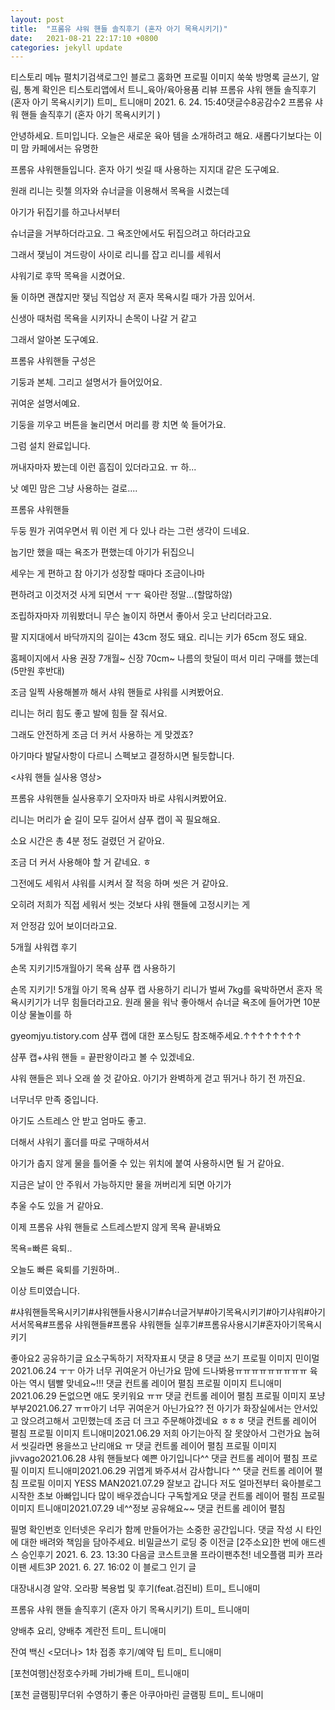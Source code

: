 ```yaml
---
layout: post
title:  "프롬유 샤워 핸들 솔직후기 (혼자 아기 목욕시키기)"
date:   2021-08-21 22:17:10 +0800
categories: jekyll update
---
```

티스토리 메뉴 펼치기검색로그인
블로그 홈화면
프로필 이미지
쑥쑥
방명록
글쓰기, 알림, 통계 확인은 티스토리앱에서
트니_육아/육아용품 리뷰
프롬유 샤워 핸들 솔직후기 (혼자 아기 목욕시키기)
트미_ 트니애미
2021. 6. 24. 15:40댓글수8공감수2
프롬유 샤워 핸들 솔직후기 (혼자 아기 목욕시키기 )
 

 

안녕하세요. 트미입니다. 오늘은 새로운 육아 템을 소개하려고 해요. 새롭다기보다는 이미 맘 카페에서는 유명한

프롬유 샤워핸들입니다. 혼자 아기 씻길 때 사용하는 지지대 같은 도구예요.

원래 리니는 릿첼 의자와 슈너글을 이용해서 목욕을 시켰는데

아기가 뒤집기를 하고나서부터

슈너글을 거부하더라고요. 그 욕조안에서도 뒤집으려고 하더라고요

 

그래서 쟂님이 겨드랑이 사이로 리니를 잡고 리니를 세워서

샤워기로 후딱 목욕을 시켰어요. 

둘 이하면 괜찮지만 쟂님 직업상 저 혼자 목욕시킬 때가 가끔 있어서.

신생아 때처럼 목욕을 시키자니 손목이 나갈 거 같고 

그래서 알아본 도구예요. 

 

 



프롬유 샤워핸들
구성은 

기둥과 본체. 그리고 설명서가 들어있어요. 

귀여운 설명서예요. 

기둥을 끼우고 버튼을 눌리면서 머리를 쾅 치면 쑥 들어가요.

그럼 설치 완료입니다. 


꺼내자마자 봤는데 이런 흠집이 있더라고요. ㅠ 하... 

낫 예민 맘은 그냥 사용하는 걸로.... 

 


프롬유 샤워핸들
 

 

두둥 뭔가 귀여우면서 뭐 이런 게 다 있나 라는 그런 생각이 드네요.

눕기만 했을 때는 욕조가 편했는데 아기가 뒤집으니 

세우는 게 편하고 참 아기가 성장할 때마다 조금이나마 

편하려고 이것저것 사게 되면서 ㅜㅜ 육아란 정말...(할많하않)

 



 

조립하자마자 끼워봤더니 무슨 놀이지 하면서 좋아서 웃고 난리더라고요.

팔 지지대에서 바닥까지의 길이는 43cm 정도 돼요. 리니는 키가 65cm 정도 돼요. 

홈페이지에서 사용 권장 7개월~
신장 70cm~
나름의 핫딜이 떠서 미리 구매를 했는데 (5만원 후반대)

조금 일찍 사용해볼까 해서 샤워 핸들로 샤워를 시켜봤어요.

리니는 허리 힘도 좋고 발에 힘들 잘 줘서요. 

그래도 안전하게 조금 더 커서 사용하는 게 맞겠죠? 

아기마다 발달사항이 다르니 스펙보고 결정하시면 될듯합니다. 

 

 

 

 

<샤워 핸들 실사용 영상> 

 


프롬유 샤워핸들 실사용후기
오자마자 바로 샤워시켜봤어요. 

리니는 머리가 숱 길이 모두 길어서 샴푸 캡이 꼭 필요해요. 

소요 시간은 총 4분 정도 걸렸던 거 같아요. 

조금 더 커서 사용해야 할 거 같네요. ㅎ 

그전에도 세워서 샤워를 시켜서 잘 적응 하며 씻은 거 같아요. 

오히려 저희가 직접 세워서 씻는 것보다 샤워 핸들에 고정시키는 게

저 안정감 있어 보이더라고요. 

 

 

5개월 샤워캡 후기

 
손목 지키기!5개월아기 목욕 샴푸 캡 사용하기

손목 지키기! 5개월 아기 목욕 샴푸 캡 사용하기 리니가 벌써 7kg를 육박하면서 혼자 목욕시키기가 너무 힘들더라고요. 원래 물을 워낙 좋아해서 슈너글 욕조에 들어가면 10분 이상 물놀이를 하

gyeomjyu.tistory.com
샴푸 캡에 대한 포스팅도 참조해주세요.↑↑↑↑↑↑↑↑

 

샴푸 캡+샤워 핸들 = 끝판왕이라고 볼 수 있겠네요. 

샤워 핸들은 꾀나 오래 쓸 것 같아요. 아기가  완벽하게 걷고 뛰거나 하기 전 까진요.

너무너무 만족 중입니다. 

아기도 스트레스 안 받고 엄마도 좋고. 

더해서 샤워기 홀더를 따로 구매하셔서 

아기가 춥지 않게 물을 틀어줄 수 있는 위치에 붙여 사용하시면 될 거 같아요. 

지금은 날이 안 주워서 가능하지만 물을 꺼버리게 되면 아기가 

추울 수도 있을 거 같아요. 

이제 프롬유 샤워 핸들로 스트레스받지 않게 목욕 끝내봐요

목욕=빠른 육퇴..

오늘도 빠른 육퇴를 기원하며..

 

이상 트미였습니다. 

 

 

#샤워핸들목욕시키기#샤워핸들사용시기#슈너글거부#아기목욕시키기#아기샤워#아기서서목욕#프롬유 샤워핸들#프롬유 샤워핸들 실후기#프롬유사용시기#혼자아기목욕시키기

좋아요2
공유하기글 요소구독하기
저작자표시
댓글 8
댓글 쓰기
프로필 이미지
민이멀2021.06.24
ㅜㅜ 아가 너무 귀여운거 아닌가요 맘에 드나봐용ㅠㅠㅠㅠㅠㅠㅠㅠㅠ 육아는 역시 템빨 맞네요~!!!
댓글 컨트롤 레이어 펼침
프로필 이미지
트니애미2021.06.29
돈없으면 애도 못키워요 ㅠㅠ
댓글 컨트롤 레이어 펼침
프로필 이미지
포냥부부2021.06.27
ㅠㅠ아기 너무 귀여운거 아닌가요??
전 아기가 화장실에서는 안서있고 앉으려고해서 고민했는데
조금 더 크고 주문해야겠네요 ㅎㅎㅎ
댓글 컨트롤 레이어 펼침
프로필 이미지
트니애미2021.06.29
저희 아기는아직 잘 못앉아서 그런가요 눕혀서 씻길라면 용을쓰고 난리애요 ㅠ
댓글 컨트롤 레이어 펼침
프로필 이미지
jivvago2021.06.28
샤워 핸들보다 예쁜 아기입니다^^
댓글 컨트롤 레이어 펼침
프로필 이미지
트니애미2021.06.29
귀엽게 봐주셔서 감사합니다 ^^
댓글 컨트롤 레이어 펼침
프로필 이미지
YESS MAN2021.07.29
잘보고 갑니다 저도 얼마전부터 육아블로그 시작한 초보 아빠입니다 많이 배우겠습니다 구독할게요
댓글 컨트롤 레이어 펼침
프로필 이미지
트니애미2021.07.29
네^^정보 공유해요~~
댓글 컨트롤 레이어 펼침

필명
확인번호
인터넷은 우리가 함께 만들어가는 소중한 공간입니다. 댓글 작성 시 타인에 대한 배려와 책임을 담아주세요.
비밀글쓰기
로딩 중
이전글
[2주소요]한 번에 애드센스 승인후기
2021. 6. 23. 13:30
다음글
코스트코몰 프라이팬추천! 네오플램 피카 프라이팬 세트3P
2021. 6. 27. 16:02
이 블로그 인기 글

대장내시경 알약. 오라팡 복용법 및 후기(feat.검진비)
트미_ 트니애미

프롬유 샤워 핸들 솔직후기 (혼자 아기 목욕시키기)
트미_ 트니애미

양배추 요리, 양배추 계란전
트미_ 트니애미

잔여 백신 <모더나> 1차 접종 후기/예약 팁
트미_ 트니애미

[포천여행]산정호수카페 가비가배
트미_ 트니애미

[포천 글램핑]무더위 수영하기 좋은 아쿠아마린 글램핑
트미_ 트니애미